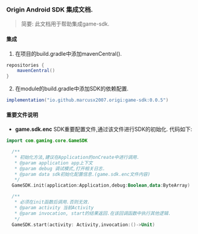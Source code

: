 ### Origin Android SDK 集成文档.

> 简要: 此文档用于帮助集成game-sdk.

#### 集成
  1. 在项目的build.gradle中添加mavenCentral().
  ```gradle
  repositories {
      mavenCentral()
  }
  ```
  2. 在module的build.gradle中添加SDK的依赖配置.
  ```gradle
  implementation("io.github.marcusx2007.origi:game-sdk:0.0.5")
  ```

#### 重要文件说明

* **game.sdk.enc**
  SDK重要配置文件,通过该文件进行SDK的初始化. 代码如下:

```kotlin
import com.gaming.core.GameSDK

  /**
   * 初始化方法,建议在Application的onCreate中进行调用.
   * @param application app上下文
   * @param debug 调试模式,打开相关日志.
   * @param data sdk初始化配置信息.(game.sdk.enc文件内容)
   */
  GameSDK.init(application:Application,debug:Boolean,data:ByteArray)

  /**
   * 必须在init函数后调用.否则无效.
   * @param activity 当前Activity
   * @param invocation, start的结果返回.在该回调函数中执行其他逻辑.
   */
  GameSDK.start(activity: Activity,invocation:()->Unit)
```

